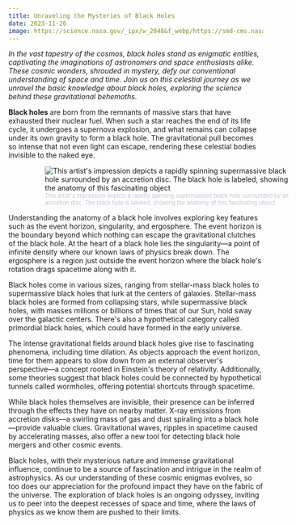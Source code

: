 ```yaml
---
title: Unraveling the Mysteries of Black Holes
date: 2023-11-26
image: https://science.nasa.gov/_ipx/w_2048&f_webp/https://smd-cms.nasa.gov/wp-content/uploads/2023/09/blackhole_1600.jpg%3Fw=1600
---
```


_In the vast tapestry of the cosmos, black holes stand as enigmatic entities, captivating the imaginations of astronomers and space enthusiasts alike. These cosmic wonders, shrouded in mystery, defy our conventional understanding of space and time. Join us on this celestial journey as we unravel the basic knowledge about black holes, exploring the science behind these gravitational behemoths._

**Black holes** are born from the remnants of massive stars that have exhausted their nuclear fuel. When such a star reaches the end of its life cycle, it undergoes a supernova explosion, and what remains can collapse under its own gravity to form a black hole. The gravitational pull becomes so intense that not even light can escape, rendering these celestial bodies invisible to the naked eye.

<figure class="image">
  <img src="https://science.nasa.gov/_ipx/w_2048&f_webp/https://smd-cms.nasa.gov/wp-content/uploads/2023/09/Illustration_of_black_hole.jpeg%3Fw=1728" alt="This artist's impression depicts a rapidly spinning supermassive black hole surrounded by an accretion disc. The black hole is labeled, showing the anatomy of this fascinating object" />
  <figcaption class="caption">
    This artist's impression depicts a rapidly spinning supermassive black hole surrounded by an accretion disc. The black hole is labeled, showing the anatomy of this fascinating object
  </figcaption>
</figure>

Understanding the anatomy of a black hole involves exploring key features such as the event horizon, singularity, and ergosphere. The event horizon is the boundary beyond which nothing can escape the gravitational clutches of the black hole. At the heart of a black hole lies the singularity—a point of infinite density where our known laws of physics break down. The ergosphere is a region just outside the event horizon where the black hole's rotation drags spacetime along with it.

Black holes come in various sizes, ranging from stellar-mass black holes to supermassive black holes that lurk at the centers of galaxies. Stellar-mass black holes are formed from collapsing stars, while supermassive black holes, with masses millions or billions of times that of our Sun, hold sway over the galactic centers. There's also a hypothetical category called primordial black holes, which could have formed in the early universe.

The intense gravitational fields around black holes give rise to fascinating phenomena, including time dilation. As objects approach the event horizon, time for them appears to slow down from an external observer's perspective—a concept rooted in Einstein's theory of relativity. Additionally, some theories suggest that black holes could be connected by hypothetical tunnels called wormholes, offering potential shortcuts through spacetime.

While black holes themselves are invisible, their presence can be inferred through the effects they have on nearby matter. X-ray emissions from accretion disks—a swirling mass of gas and dust spiraling into a black hole—provide valuable clues. Gravitational waves, ripples in spacetime caused by accelerating masses, also offer a new tool for detecting black hole mergers and other cosmic events.

Black holes, with their mysterious nature and immense gravitational influence, continue to be a source of fascination and intrigue in the realm of astrophysics. As our understanding of these cosmic enigmas evolves, so too does our appreciation for the profound impact they have on the fabric of the universe. The exploration of black holes is an ongoing odyssey, inviting us to peer into the deepest recesses of space and time, where the laws of physics as we know them are pushed to their limits.

<style>
  .image {
    width: 100%;
    height: auto;
    object-fit: contain;
    padding-inline: 2rem;
  }
  .caption {
    /* text-align: justify; */
    font-size: 0.8em;
    font-weight: 300;
    /* opacity: 0.8; */
    color: hsl(274, 16%, 74%);
  }
</style>
